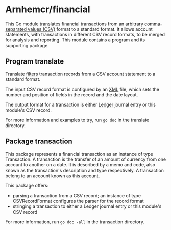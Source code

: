 # Arnhemcr/financial

This Go module translates financial transactions 
from an arbitrary [comma-separated values (CSV)] format to a standard format.
It allows account statements, 
with transactions in different CSV record formats,
to be merged for analysis and reporting.
This module contains a program and its supporting package.

## Program translate

Translate [filters] transaction records from a CSV account statement to a standard format.

The input CSV record format is configured by an [XML] file,
which sets the number and position of fields in the record and the date layout.

The output format for a transaction is either 
[Ledger] journal entry or this module's CSV record.

For more information and examples to try, run `go doc` in the translate directory.

## Package transaction

This package represents a financial transaction as an instance of type Transaction.
A transaction is the transfer of an amount of currency from one account to another on a date.
It is described by a memo and code,
also known as the transaction's description and type respectively.
A transaction belong to an account known as this account.

This package offers:

  - parsing a transaction from a CSV record; 
    an instance of type CSVRecordFormat configures the parser for the record format
  - stringing a transaction to either a Ledger journal entry or this module's CSV record

For more information, run `go doc -all` in the transaction directory.

[comma-separated values (CSV)]: https://en.wikipedia.org/wiki/Comma-separated_values
[filters]: https://en.wikipedia.org/wiki/Filter_(software)
[Ledger]: https://en.wikipedia.org/wiki/Ledger_(software)
[XML]: https://en.wikipedia.org/wiki/XML
